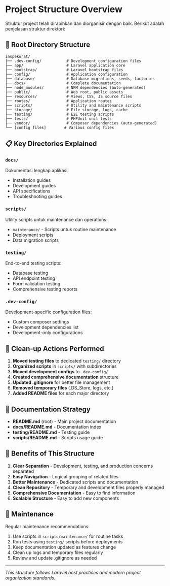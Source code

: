 # Project Structure Overview

Struktur project telah dirapihkan dan diorganisir dengan baik. Berikut adalah penjelasan struktur direktori:

## 📁 Root Directory Structure

```
inspekorat/
├── .dev-config/           # Development configuration files
├── app/                   # Laravel application core
├── bootstrap/             # Laravel bootstrap files
├── config/                # Application configuration
├── database/              # Database migrations, seeds, factories
├── docs/                  # Complete documentation
├── node_modules/          # NPM dependencies (auto-generated)
├── public/                # Web root, public assets
├── resources/             # Views, CSS, JS source files
├── routes/                # Application routes
├── scripts/               # Utility and maintenance scripts
├── storage/               # File storage, logs, cache
├── testing/               # E2E testing scripts
├── tests/                 # PHPUnit unit tests
├── vendor/                # Composer dependencies (auto-generated)
└── [config files]        # Various config files
```

## 📋 Key Directories Explained

### `docs/`
Dokumentasi lengkap aplikasi:
- Installation guides
- Development guides
- API specifications
- Troubleshooting guides

### `scripts/`
Utility scripts untuk maintenance dan operations:
- `maintenance/` - Scripts untuk routine maintenance
- Deployment scripts
- Data migration scripts

### `testing/`
End-to-end testing scripts:
- Database testing
- API endpoint testing
- Form validation testing
- Comprehensive testing reports

### `.dev-config/`
Development-specific configuration files:
- Custom composer settings
- Development dependencies list
- Development-only configurations

## 🧹 Clean-up Actions Performed

1. **Moved testing files** to dedicated `testing/` directory
2. **Organized scripts** in `scripts/` with subdirectories
3. **Moved development configs** to `.dev-config/`
4. **Created comprehensive documentation** structure
5. **Updated .gitignore** for better file management
6. **Removed temporary files** (.DS_Store, logs, etc.)
7. **Added README files** for each major directory

## 📖 Documentation Strategy

- **README.md** (root) - Main project documentation
- **docs/README.md** - Documentation index
- **testing/README.md** - Testing guide
- **scripts/README.md** - Scripts usage guide

## 🎯 Benefits of This Structure

1. **Clear Separation** - Development, testing, and production concerns separated
2. **Easy Navigation** - Logical grouping of related files
3. **Better Maintenance** - Dedicated scripts and documentation
4. **Clean Repository** - Temporary and development files properly managed
5. **Comprehensive Documentation** - Easy to find information
6. **Scalable Structure** - Easy to add new components

## 🔄 Maintenance

Regular maintenance recommendations:
1. Use scripts in `scripts/maintenance/` for routine tasks
2. Run tests using `testing/` scripts before deployments
3. Keep documentation updated as features change
4. Clean up logs and temporary files regularly
5. Review and update .gitignore as needed

---

*This structure follows Laravel best practices and modern project organization standards.*